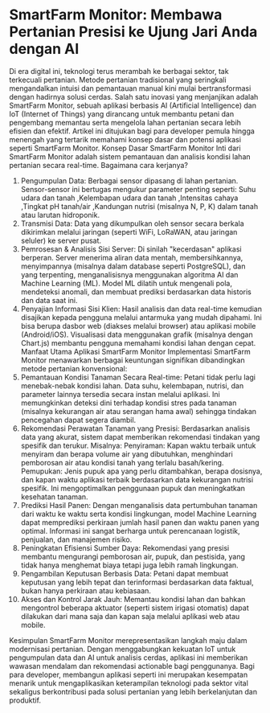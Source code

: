 # SmartFarm Monitor: Membawa Pertanian Presisi ke Ujung Jari Anda dengan AI

Di era digital ini, teknologi terus merambah ke berbagai sektor, tak terkecuali pertanian. Metode pertanian tradisional yang seringkali mengandalkan intuisi dan pemantauan manual kini mulai bertransformasi dengan hadirnya solusi cerdas. Salah satu inovasi yang menjanjikan adalah SmartFarm Monitor, sebuah aplikasi berbasis AI (Artificial Intelligence) dan IoT (Internet of Things) yang dirancang untuk membantu petani dan pengembang memantau serta mengelola lahan pertanian secara lebih efisien dan efektif. Artikel ini ditujukan bagi para developer pemula hingga menengah yang tertarik memahami konsep dasar dan potensi aplikasi seperti SmartFarm Monitor.
Konsep Dasar SmartFarm Monitor
Inti dari SmartFarm Monitor adalah sistem pemantauan dan analisis kondisi lahan pertanian secara real-time. Bagaimana cara kerjanya?
1. Pengumpulan Data: Berbagai sensor dipasang di lahan pertanian. Sensor-sensor ini bertugas mengukur parameter penting seperti: 
Suhu udara dan tanah ,Kelembapan udara dan tanah ,Intensitas cahaya ,Tingkat pH tanah/air ,Kandungan nutrisi (misalnya N, P, K) dalam tanah atau larutan hidroponik. 
2. Transmisi Data: Data yang dikumpulkan oleh sensor secara berkala dikirimkan melalui jaringan (seperti WiFi, LoRaWAN, atau jaringan seluler) ke server pusat. 
3. Pemrosesan & Analisis Sisi Server: Di sinilah "kecerdasan" aplikasi berperan. Server menerima aliran data mentah, membersihkannya, menyimpannya (misalnya dalam database seperti PostgreSQL), dan yang terpenting, menganalisisnya menggunakan algoritma AI dan Machine Learning (ML). Model ML dilatih untuk mengenali pola, mendeteksi anomali, dan membuat prediksi berdasarkan data historis dan data saat ini. 
4. Penyajian Informasi Sisi Klien: Hasil analisis dan data real-time kemudian disajikan kepada pengguna melalui antarmuka yang mudah dipahami. Ini bisa berupa dasbor web (diakses melalui browser) atau aplikasi mobile (Android/iOS). Visualisasi data menggunakan grafik (misalnya dengan Chart.js) membantu pengguna memahami kondisi lahan dengan cepat. 
Manfaat Utama Aplikasi SmartFarm Monitor
Implementasi SmartFarm Monitor menawarkan berbagai keuntungan signifikan dibandingkan metode pertanian konvensional:
1. Pemantauan Kondisi Tanaman Secara Real-time: Petani tidak perlu lagi menebak-nebak kondisi lahan. Data suhu, kelembapan, nutrisi, dan parameter lainnya tersedia secara instan melalui aplikasi. Ini memungkinkan deteksi dini terhadap kondisi stres pada tanaman (misalnya kekurangan air atau serangan hama awal) sehingga tindakan pencegahan dapat segera diambil. 
2. Rekomendasi Perawatan Tanaman yang Presisi: Berdasarkan analisis data yang akurat, sistem dapat memberikan rekomendasi tindakan yang spesifik dan terukur. Misalnya: 
Penyiraman: Kapan waktu terbaik untuk menyiram dan berapa volume air yang dibutuhkan, menghindari pemborosan air atau kondisi tanah yang terlalu basah/kering. 
Pemupukan: Jenis pupuk apa yang perlu ditambahkan, berapa dosisnya, dan kapan waktu aplikasi terbaik berdasarkan data kekurangan nutrisi spesifik. Ini mengoptimalkan penggunaan pupuk dan meningkatkan kesehatan tanaman. 
3. Prediksi Hasil Panen: Dengan menganalisis data pertumbuhan tanaman dari waktu ke waktu serta kondisi lingkungan, model Machine Learning dapat memprediksi perkiraan jumlah hasil panen dan waktu panen yang optimal. Informasi ini sangat berharga untuk perencanaan logistik, penjualan, dan manajemen risiko. 
4. Peningkatan Efisiensi Sumber Daya: Rekomendasi yang presisi membantu mengurangi pemborosan air, pupuk, dan pestisida, yang tidak hanya menghemat biaya tetapi juga lebih ramah lingkungan. 
5. Pengambilan Keputusan Berbasis Data: Petani dapat membuat keputusan yang lebih tepat dan terinformasi berdasarkan data faktual, bukan hanya perkiraan atau kebiasaan. 
6. Akses dan Kontrol Jarak Jauh: Memantau kondisi lahan dan bahkan mengontrol beberapa aktuator (seperti sistem irigasi otomatis) dapat dilakukan dari mana saja dan kapan saja melalui aplikasi web atau mobile.


Kesimpulan
SmartFarm Monitor merepresentasikan langkah maju dalam modernisasi pertanian. Dengan menggabungkan kekuatan IoT untuk pengumpulan data dan AI untuk analisis cerdas, aplikasi ini memberikan wawasan mendalam dan rekomendasi actionable bagi penggunanya. Bagi para developer, membangun aplikasi seperti ini merupakan kesempatan menarik untuk mengaplikasikan keterampilan teknologi pada sektor vital sekaligus berkontribusi pada solusi pertanian yang lebih berkelanjutan dan produktif.


